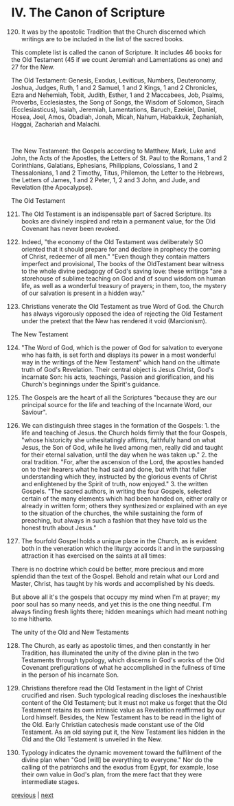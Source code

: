 # IV. The Canon of Scripture

120. It was by the apostolic Tradition that the Church discerned which writings are to be included in the list of the sacred books.

This complete list is called the canon of Scripture. It includes 46 books for the Old Testament (45 if we count Jeremiah and Lamentations as one) and 27 for the New.

The Old Testament: Genesis, Exodus, Leviticus, Numbers, Deuteronomy, Joshua, Judges, Ruth, 1 and 2 Samuel, 1 and 2 Kings, 1 and 2 Chronicles, Ezra and Nehemiah, Tobit, Judith, Esther, 1 and 2 Maccabees, Job, Psalms, Proverbs, Ecclesiastes, the Song of Songs, the Wisdom of Solomon, Sirach (Ecclesiasticus), Isaiah, Jeremiah, Lamentations, Baruch, Ezekiel, Daniel, Hosea, Joel, Amos, Obadiah, Jonah, Micah, Nahum, Habakkuk, Zephaniah, Haggai, Zachariah and Malachi.

 

The New Testament: the Gospels according to Matthew, Mark, Luke and John, the Acts of the Apostles, the Letters of St. Paul to the Romans, 1 and 2 Corinthians, Galatians, Ephesians, Philippians, Colossians, 1 and 2 Thessalonians, 1 and 2 Timothy, Titus, Philemon, the Letter to the Hebrews, the Letters of James, 1 and 2 Peter, 1, 2 and 3 John, and Jude, and Revelation (the Apocalypse).

The Old Testament

121. The Old Testament is an indispensable part of Sacred Scripture. Its books are divinely inspired and retain a permanent value, for the Old Covenant has never been revoked.

122. Indeed, "the economy of the Old Testament was deliberately SO oriented that it should prepare for and declare in prophecy the coming of Christ, redeemer of all men." "Even though they contain matters imperfect and provisional, The books of the OldTestament bear witness to the whole divine pedagogy of God's saving love: these writings "are a storehouse of sublime teaching on God and of sound wisdom on human life, as well as a wonderful treasury of prayers; in them, too, the mystery of our salvation is present in a hidden way."

123. Christians venerate the Old Testament as true Word of God. the Church has always vigorously opposed the idea of rejecting the Old Testament under the pretext that the New has rendered it void (Marcionism).

The New Testament

124. "The Word of God, which is the power of God for salvation to everyone who has faith, is set forth and displays its power in a most wonderful way in the writings of the New Testament" which hand on the ultimate truth of God's Revelation. Their central object is Jesus Christ, God's incarnate Son: his acts, teachings, Passion and glorification, and his Church's beginnings under the Spirit's guidance.

125. The Gospels are the heart of all the Scriptures "because they are our principal source for the life and teaching of the Incarnate Word, our Saviour".

126. We can distinguish three stages in the formation of the Gospels: 1. the life and teaching of Jesus. the Church holds firmly that the four Gospels, "whose historicity she unhesitatingly affirms, faithfully hand on what Jesus, the Son of God, while he lived among men, really did and taught for their eternal salvation, until the day when he was taken up." 2. the oral tradition. "For, after the ascension of the Lord, the apostles handed on to their hearers what he had said and done, but with that fuller understanding which they, instructed by the glorious events of Christ and enlightened by the Spirit of truth, now enjoyed." 3. the written Gospels. "The sacred authors, in writing the four Gospels, selected certain of the many elements which had been handed on, either orally or already in written form; others they synthesized or explained with an eye to the situation of the churches, the while sustaining the form of preaching, but always in such a fashion that they have told us the honest truth about Jesus."

127. The fourfold Gospel holds a unique place in the Church, as is evident both in the veneration which the liturgy accords it and in the surpassing attraction it has exercised on the saints at all times:

There is no doctrine which could be better, more precious and more splendid than the text of the Gospel. Behold and retain what our Lord and Master, Christ, has taught by his words and accomplished by his deeds.

But above all it's the gospels that occupy my mind when I'm at prayer; my poor soul has so many needs, and yet this is the one thing needful. I'm always finding fresh lights there; hidden meanings which had meant nothing to me hitherto.

The unity of the Old and New Testaments

128. The Church, as early as apostolic times, and then constantly in her Tradition, has illuminated the unity of the divine plan in the two Testaments through typology, which discerns in God's works of the Old Covenant prefigurations of what he accomplished in the fullness of time in the person of his incarnate Son.

129. Christians therefore read the Old Testament in the light of Christ crucified and risen. Such typological reading discloses the inexhaustible content of the Old Testament; but it must not make us forget that the Old Testament retains its own intrinsic value as Revelation reaffirmed by our Lord himself. Besides, the New Testament has to be read in the light of the Old. Early Christian catechesis made constant use of the Old Testament. As an old saying put it, the New Testament lies hidden in the Old and the Old Testament is unveiled in the New.

130. Typology indicates the dynamic movement toward the fulfilment of the divine plan when "God [will] be everything to everyone." Nor do the calling of the patriarchs and the exodus from Egypt, for example, lose their own value in God's plan, from the mere fact that they were intermediate stages.

[previous](https://github.com/Tenari/non-fiction/blob/master/catechism/__PQ.md) | [next](https://github.com/Tenari/non-fiction/blob/master/catechism/__PS.md)